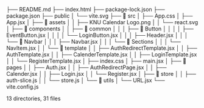 ├── README.md
├── index.html
├── package-lock.json
├── package.json
├── public
│ └── vite.svg
├── 📁 src
│ ├── App.css
│ ├── App.jsx
│ ├── 📁 assets
│ │ ├── KNU Calendar Logo.png
│ │ └── react.svg
│ ├── 📁 components
│ │ ├── 📂 common
│ │ │ ├── 📂 Button
│ │ │ │ ├── EventButton.jsx
│ │ │ │ └── LoginButton.jsx
│ │ │ ├── Header.jsx
│ │ │ └── 📂 Navbar
│ │ │ ├── Navbar.jsx
│ │ │ └── 📂 Sections
│ │ │ └── NavItem.jsx
│ │ └── 📂 template
│ │ ├── AuthRedirectTemplate.jsx
│ │ ├── AuthTemplate.jsx
│ │ ├── CalenderTemplate.jsx
│ │ ├── LoginTemplate.jsx
│ │ └── RegisterTemplate.jsx
│ ├── index.css
│ ├── main.jsx
│ ├── 📁 pages
│ │ ├── Auth.jsx
│ │ ├── AuthRedirectPage.jsx
│ │ ├── Calender.jsx
│ │ ├── Login.jsx
│ │ └── Register.jsx
│ ├── 📁 store
│ │ ├── auth-slice.js
│ │ └── store.js
│ └── 📁 utils
│ └── URL.jsx
└── vite.config.js

13 directories, 31 files
